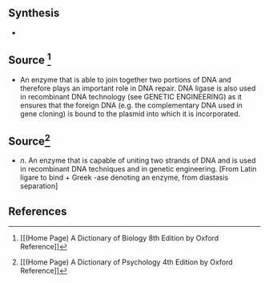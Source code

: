 ## Synthesis
- 
## Source [^1]
- An enzyme that is able to join together two portions of DNA and therefore plays an important role in DNA repair. DNA ligase is also used in recombinant DNA technology (see GENETIC ENGINEERING) as it ensures that the foreign DNA (e.g. the complementary DNA used in gene cloning) is bound to the plasmid into which it is incorporated.
## Source[^2]
- $n$. An enzyme that is capable of uniting two strands of DNA and is used in recombinant DNA techniques and in genetic engineering. \[From Latin ligare to bind + Greek -ase denoting an enzyme, from diastasis separation]
## References

[^1]: [[(Home Page) A Dictionary of Biology 8th Edition by Oxford Reference]]
[^2]: [[(Home Page) A Dictionary of Psychology 4th Edition by Oxford Reference]]